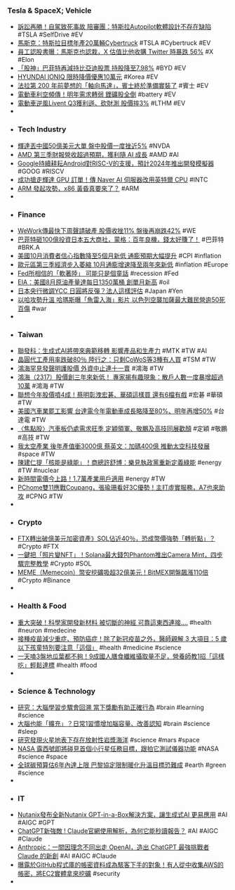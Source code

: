### Tesla & SpaceX; Vehicle
- [訴訟再勝！自駕致死事故 陪審團：特斯拉Autopilot軟體設計不存在缺陷](https://news.cnyes.com/news/id/5362553) #TSLA #SelfDrive #EV
- [馬斯克：特斯拉目標年產20萬輛Cybertruck](https://news.cnyes.com/news/id/5362554) #TSLA #Cybertruck #EV
- [員工認股書曝：馬斯克也認栽，X 估值比他收購 Twitter 時暴跌 56%](https://www.inside.com.tw/article/33209-x-is-officially-worth-less-than-half-of-what-elon-musk-paid-for-it) #X #Elon
- [「股神」巴菲特再減持比亞迪股票 持股降至7.98%](https://news.cnyes.com/news/id/5362414) #BYD #EV
- [HYUNDAI IONIQ 限時降價優惠10萬元](https://udn.com/news/story/7241/7544282) #Korea #EV
- [法拉第 200 年前夢想的「軸向馬達」，賓士終於準備實裝了](https://technews.tw/2023/10/31/mercedes-benz-axial-motor-yasa/) #賓士 #EV
- [電動車利空頻傳！明年需求轉弱 鋰礦股全倒](https://tw.news.yahoo.com/電動車利空頻傳-明年需求轉弱-鋰礦股全倒-鏡新聞-092230784.html) #battery #EV
- [電動車逆風Livent Q3獲利遜、砍財測 股價摔3%](https://m.moneydj.com/f1a.aspx?a=9b8f8b8a-eac6-4b49-b6a3-1045711e596e) #LTHM #EV
-
- ### Tech Industry
- [輝達丟中國50億美元大單 盤中股價一度挫近5%](https://news.cnyes.com/news/id/5362505) #NVDA
- [AMD 第三季財報營收超過預期，獲利隨 AI 成長](https://finance.technews.tw/2023/11/01/amd-ai-chip/) #AMD #AI
- [Google持續耕耘Android對RISC-V的支援，預計2024年推出開發模擬器](https://www.ithome.com.tw/news/159576) #GOOG #RISCV
- [成功搶走輝達 GPU 訂單！傳 Naver AI 伺服器改用英特爾 CPU](https://technews.tw/2023/11/01/intel-nvidia-naver/) #INTC
- [ARM 發起攻勢，x86 黃昏真要來了？](https://technews.tw/2023/11/01/arm-x86-dawn/) #ARM
-
- ### Finance
- [WeWork傳最快下周聲請破產 股價收挫11% 盤後再崩跌42%](https://m.cnyes.com/news/id/5362555) #WE
- [巴菲特砸100億投資日本五大商社，蒙格：百年良機，錢太好賺了！](https://www.blocktempo.com/buffetts-japan-trade-felt-like-a-gift-from-god/) #巴菲特 #BRK.A
- [美國10月消費者信心指數降至5個月新低 通膨預期大幅提升](https://news.cnyes.com/news/id/5362456) #CPI #inflation
- [歐元區第三季經濟步入萎縮 10月通膨增速降至兩年來新低](https://news.cnyes.com/news/id/5362294) #inflation #Europe
- [Fed所相信的「軟著陸」 可能只是個童話](https://news.cnyes.com/news/id/5362727) #recession #Fed
- [EIA：美國8月原油產量達每日1350萬桶 創單月新高](https://m.cnyes.com/news/id/5362531) #oil
- [日本央行微調YCC 日圓將反彈？法人這樣評估](https://www.ctee.com.tw/news/20231101700684-430702) #Japan #Yen
- [以哈攻勢升溫 哈瑪斯曝「魚雷入海」影片 以色列空襲加薩最大難民營逾50死百傷](https://tw.news.yahoo.com/以哈攻勢升溫-哈瑪斯曝-魚雷入海-影片-以色列空襲加薩最大難民營逾50死百傷-032756079.html) #war
-
- ### Taiwan
- [聯發科：生成式AI將帶來典範移轉 影響產品和生產力](https://www.cna.com.tw/news/afe/202311010104.aspx) #MTK #TW #AI
- [晶圓代工產用率跌破80％ 陸行之：只剩CoWoS等3種有人買](https://www.ctee.com.tw/news/20231101700631-430501) #TSM #TW
- [鴻海罕見發聲明護股價 外資中止連十一賣](https://news.cnyes.com/news/id/5362250) #鴻海 #TW
- [鴻海（2317）股價創三年來新低！ 專家揭有趣現象：散戶人數一度暴增超過10萬](https://udn.com/news/story/7252/7543630) #鴻海 #TW
- [聯想今年股價噴4成！蔡明彰洩宏碁、華碩這樣買 還有6檔有戲](https://www.ctee.com.tw/news/20231031700837-430201) #宏碁 #華碩 #TW
- [美國汽車業罷工影響 台達電今年電動車成長略降至80%、明年再增50%](https://tw.news.yahoo.com/美國汽車罷工有影響-台達電今年電動車成長略降至80-明年再增50-074200775.html) #台達電 #TW
- [〈焦點股〉汽車板仍處需求旺季 定穎領軍、敬鵬及高技同展歡顏](https://m.cnyes.com/news/id/5363008) #定穎 #敬鵬 #高技 #TW
- [我太空產業 後年產值衝3000億 蔡英文：加碼400億 推動太空科技發展](https://news.ltn.com.tw/news/life/paper/1612870) #space #TW
- [陳建仁提「核能是綠能」！商總許舒博：樂見執政黨重新定義綠能](https://tw.news.yahoo.com/陳建仁提-核能是綠能-商總許舒博-樂見執政黨重新定義綠能-065520680.html) #energy #TW #nuclear
- [新時間電價今上路！1.7萬產業用戶適用](https://tw.news.yahoo.com/新時間電價今上路-1-7萬產業用戶適用-030057176.html) #energy #TW
- [PChome雙11應戰Coupang，張瑜珊看好3C優勢！主打虛實服務，A7也來助攻](https://www.bnext.com.tw/article/77230/pchome-1111-2023) #CPNG #TW
-
- ### Crypto
- [FTX轉出破億美元加密資產》SOL佔近40％，恐成幣價強勢「轉折點」？](https://www.blocktempo.com/ftx-alameda-had-transferred-106-million-in-crypto-assets/) #Crypto #FTX
- [一鍵把「照片變NFT」！Solana最大錢包Phantom推出Camera Mint，四步驟完整教學](https://www.blocktempo.com/solana-phantom-launch-camera-mint-function/) #Crypto #SOL
- [MEME（Memecoin）幣安挖礦吸超32億美元！BitMEX開盤飆漲110倍](https://www.blocktempo.com/user-can-now-trade-meme-on-bitmex-margined-in-usdt-with-up-to-2x-leverage/) #Crypto #Binance
-
- ### Health & Food
- [重大突破！科學家開發新材料 被切斷的神經 可靠這東西連接....](https://tw.news.yahoo.com/重大突破-科學家開發新材料-被切斷的神經-可靠這東西連接-073410416.html) #health #neuron #medecine
- [接種疫苗減少重症、預防癌症！除了新冠疫苗之外，醫師親解 3 大項目：5 歲以下孩童特別要注意「這個」](https://www.bella.tw/articles/novelty/42741) #health #medicine #science
- [一天嗑3盤地瓜葉都不夠！9成國人膳食纖維攝取量不足，營養師教1招「這樣吃」輕鬆達標](https://today.line.me/tw/v2/article/3NrBEav) #health #food
-
- ### Science & Technology
- [研究：大腦學習步驟會回溯 當下獎勵有助正確行為](https://www.cna.com.tw/news/ait/202310300104.aspx) #brain #learning #science
- [大腦也能「擴充」？日常1習慣增加腦容量、改善認知](https://www.chinatimes.com/realtimenews/20231030000003-260408) #brain #science #sleep
- [研究發現火星地表下存在放射性岩漿海洋](https://www.epochtimes.com/b5/23/10/30/n14106382.htm) #science #mars #space
- [NASA 露西號即將碰見首個小行星任務目標，跟拍它測試儀器功能](https://technews.tw/2023/11/01/dinkinesh-trojan-asteroid-lucy-probe-asteroid-belt/) #NASA #science #space
- [全球碳預算估6年內達上限 巴黎協定限制暖化升溫目標恐難成](https://www.cna.com.tw/news/ait/202310310390.aspx) #earth #green #science
-
- ### IT
- [Nutanix發布全新Nutanix GPT-in-a-Box解決方案，讓生成式AI 更易應用](https://www.techbang.com/posts/110594-nutanix-announces-the-new-nutanix-gpt-in-a-box-solution-to) #AI #AIGC #GPT
- [ChatGPT新強敵 ! Claude官網使用解析，為何它能秒讀報告？](https://www.gvm.com.tw/article/107261) #AI #AIGC #Claude
- [Anthropic：一間因理念不同出走 OpenAI，造出 ChatGPT 最強挑戰者 Claude 的新創](https://www.inside.com.tw/article/33201-anthropic-story) #AI #AIGC #Claude
- [曝露於GitHub程式庫的帳密資料成為駭客下手的對象！有人從中收集AWS的帳密，將EC2實體拿來挖礦](https://www.ithome.com.tw/news/159575) #security
-